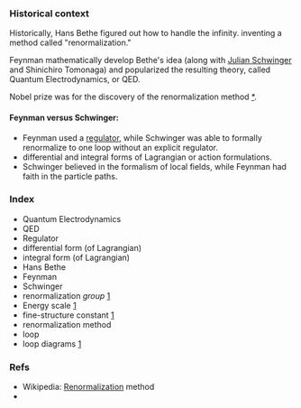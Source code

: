 
### Historical context
Historically, Hans Bethe figured out how to handle the infinity. inventing a method called "renormalization."

Feynman mathematically develop Bethe's idea (along with [Julian Schwinger](https://en.wikipedia.org/wiki/Julian_Schwinger) and Shinichiro Tomonaga) and popularized the resulting theory, called Quantum Electrodynamics, or QED.

Nobel prize was for the discovery of the renormalization method [*](https://en.wikipedia.org/wiki/Shin%27ichir%C5%8D_Tomonaga).

#### Feynman versus Schwinger:
* Feynman used a [regulator](https://en.wikipedia.org/wiki/Regularization_(physics)), while Schwinger was able to formally renormalize to one loop without an explicit regulator.
* differential and integral forms of Lagrangian or action formulations.
* Schwinger believed in the formalism of local fields, while Feynman had faith in the particle paths.
 

### Index
* Quantum Electrodynamics
* QED
* Regulator
* differential form (of Lagrangian)
* integral form (of Lagrangian)
* Hans Bethe
* Feynman
* Schwinger
* renormalization *group* [1](https://en.wikipedia.org/wiki/Fine-structure_constant#Variation_with_energy_scale)
* Energy scale [1](https://en.wikipedia.org/wiki/Fine-structure_constant#Variation_with_energy_scale)
* fine-structure constant [1](https://en.wikipedia.org/wiki/Fine-structure_constant#Physical_interpretations)
* renormalization method
* loop
* loop diagrams [1](https://en.wikipedia.org/wiki/One-loop_Feynman_diagram)

### Refs
* Wikipedia: [Renormalization](https://en.wikipedia.org/wiki/Renormalization) method
* 

